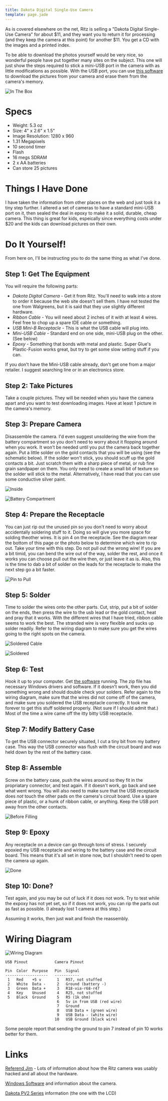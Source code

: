 ```yaml
---
title: Dakota Digital Single-Use Camera
template: page.jade
---
```


As is covered elsewhere on the net, Ritz is selling a "Dakota Digital Single-Use Camera" for about $11, and they want you to return it for processing (and they keep the camera at this point) for another $11.  You get a CD with the images and a printed index.

To be able to download the photos yourself would be very nice, so wonderful people have put together many sites on the subject.  This one will just show the steps required to stick a mini-USB port in the camera with as little modifications as possible.  With the USB port, you can use [this software](dakota_software.zip) to download the pictures from your camera and erase them from the camera's memory.

![In The Box](in_box.jpg)

Specs
=====

* Weight: 5.3 oz
* Size: 4" x 2.6" x 1.5"
* Image Resolution: 1280 x 960
* 1.31 Megapixels
* 10 second timer
* Flash
* 16 megs SDRAM
* 2 x AA batteries
* Can store 25 pictures

Things I Have Done
==================

I have taken the information from other places on the web and just took it a tiny step further.  I altered a set of cameras to have a standard mini-USB port on it, then sealed the deal in epoxy to make it a solid, durable, cheap camera.  This thing is great for kids, espeically since everything costs under $20 and the kids can download pictures on their own.

Do It Yourself!
===============

From here on, I'll be instructing you to do the same thing as what I've done.

Step 1: Get The Equipment
-------------------------

You will require the following parts:

* *Dakota Digital Camera* - Get it from Ritz.  You'll need to walk into a store to order it because the web site doesn't sell them.  I have not tested the one from Walgreens, but it is said that they use slightly different hardware.
* *Ribbon Cable* - You will need about 2 inches of it with at least 4 wires.  Feel free to chop up a spare IDE cable or something.
* *USB Mini-B Receptacle* - This is what the USB cable will plug into.
* *Mini-USB Cable* - Standard end on one side, mini-USB plug on the other.  (See below)
* *Epoxy* - Something that bonds with metal and plastic.  Super Glue's
Plastic-Fusion works great, but try to get some slow setting stuff if you
can.

If you don't have the Mini-USB cable already, don't get one from a major retailer.  I suggest searching line or in an electronics store.

Step 2:  Take Pictures
----------------------

Take a couple pictures.  They will be needed when you have the camera apart and you want to test downloading images.  Have at least 1 picture in the camera's memory.

Step 3:  Prepare Camera
-----------------------

Disassemble the camera.  I'd even suggest unsoldering the wire from the battery compartment so you don't need to worry about it flopping around when you work.  It won't be needed until you put the camera back together again.  Put a little solder on the gold contacts that you will be using (see the schematic below).  If the solder won't stick, you should scuff up the gold contacts a bit.  Just scratch them with a sharp piece of metal, or rub fine grain sandpaper on them.  You only need to create a small bit of texture so the solder will stick to the metal.  Alternatively, I have read that you can use some conductive silver paint.

![Inside](inside.jpg)

![Battery Compartment](battery_compartment.jpg)

Step 4: Prepare the Receptacle
------------------------------
You can just rip out the unused pin so you don't need to worry about accidentally soldering stuff to it.  Doing so will give you more space for solding theother wires.  It is pin 4 on the receptacle.  See the diagram near the bottom of this page or the photo below to determine which wire to rip out.  Take your time with this step.  Do not pull out the wrong wire!  If you are a bit timid, you can bend the wire out of the way, solder the rest, and once it works you can choose pull out the wire then, or just leave it as is.  Also, this is the time to dab a bit of solder on the leads for the receptacle to make the next step go a bit faster.

![Pin to Pull](pin_to_pull.jpg)

Step 5:  Solder
---------------

Time to solder the wires onto the other parts.  Cut, strip, put a bit of solder on the ends, then press the wire to the usb lead or the gold contact, heat and pray that it works.  With the different wires that I have tried, ribbon cable seems to work the best.  The stranded wire is very flexible and sucks up solder readily.  Refer to the wiring diagram to make sure you get the wires going to the right spots on the camera.

![Soldered Cable](soldered_cable.jpg)

![Soldered](soldered.jpg)

Step 6:  Test
-------------

Hook it up to your computer.  Get [the software](dakota_software.zip) running.  The zip file has necessary Windows drivers and software.  If it doesn't work, then you did something wrong and should double check your solders.  Refer again to the wiring diagram, make sure that the wires did not come off of the camera, and make sure you soldered the USB receptacle correctly.  It took me forever to get this stuff soldered properly.  (Not sure if I should admit that.)  Most of the time a wire came off the itty bitty USB receptacle.

Step 7:  Modify Battery Case
----------------------------

To get the USB connector securely situated, I cut a tiny bit from my battery case.  This way the USB connector was flush with the circuit board and was held down by the rest of the battery case.

Step 8:  Assemble
-----------------

Screw on the battery case, push the wires around so they fit in the propriatary connector, and test again.  If it doesn't work, go back and see what went wrong.  You will also need to make sure that the USB receptacle does *not* touch the other pads on the camera's circuit board.  Use a spare piece of plastic, or a hunk of ribbon cable, or anything.  Keep the USB port away from the other contacts.

![Before Filling](before_fill.jpg)


Step 9:  Epoxy
--------------

Any receptacle on a device can go through tons of stress.  I securely epoxied my USB receptacle and wiring to the battery case and the circuit board.  This means that it's all set in stone now, but I shouldn't need to open the camera up again.

![Done](done.jpg)


Step 10:  Done?
---------------

Test again, and you may be out of luck if it does not work.  Try to test while the expoxy has not yet set, so if it does not work, you can rip the parts out as fast as possible.  (I already lost 1 camera at this step.)

Assuming it works, then just wait and finish the reassembly.


Wiring Diagram
==============

![Wiring Diagram](wiring.png)

    USB Pinout            Camera Pinout
	
	Pin  Color  Purpose   Pin  Signal
	-------------------   -----------
	 1   Red    +5 v       1   R57, not stuffed
	 2   White  Data -     2   Ground (battery -)
	 3   Green  Data +     3   R18-via-r68-r47
	 4   Key    Unused     4   R25, not stuffed
	 5   Black  Ground     5   R5 (1k ohm)
	                       6   5v in from USB (red wire)
						   7   Ground
						   8   USB Data + (green wire)
						   9   USB Data - (white wire)
						  10   USB Ground (black wire)
	
Some people report that sending the ground to pin 7 instead of pin 10 works better for them.

Links
=====

[Referend Jim](http://revjim.net/2003/07/30/disposable-digital-camera/) - Lots of information about how the Ritz camera was usably hacked and all about the hardware.

[Windows Software](http://cexx.org/dakota/) and information about the camera.

[Dakota PV2 Series](http://www.cexx.org/dakota/pv2.htm) information (the one with the LCD)

